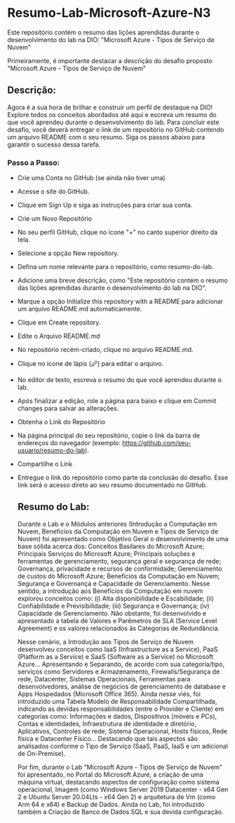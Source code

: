 # Resumo-Lab-Microsoft-Azure-N3
Este repositório contém o resumo das lições aprendidas durante o desenvolvimento do lab na DIO: "Microsoft Azure - Tipos de Serviço de Nuvem"

Primeiramente, é importante destacar a descrição do desafio proposto "Microsoft Azure - Tipos de Serviço de Nuvem"

## Descrição:

Agora é a sua hora de brilhar e construir um perfil de destaque na DIO! Explore todos os conceitos abordados até aqui e escreva um resumo do que você aprendeu durante o desenvolvimento do lab. Para concluir este desafio, você deverá entregar o link de um repositório no GitHub contendo um arquivo README com o seu resumo. Siga os passos abaixo para garantir o sucesso dessa tarefa.

### Passo a Passo:

- Crie uma Conta no GitHub (se ainda não tiver uma)
- Acesse o site do GitHub.
- Clique em Sign Up e siga as instruções para criar sua conta.
- Crie um Novo Repositório
- No seu perfil GitHub, clique no ícone "+" no canto superior direito da tela.
- Selecione a opção New repository.
- Defina um nome relevante para o repositório, como resumo-do-lab.
- Adicione uma breve descrição, como "Este repositório contém o resumo das lições aprendidas durante o desenvolvimento do lab na DIO".
- Marque a opção Initialize this repository with a README para adicionar um arquivo README.md automaticamente.
- Clique em Create repository.
- Edite o Arquivo README.md
- No repositório recém-criado, clique no arquivo README.md.
- Clique no ícone de lápis (🖉) para editar o arquivo.
- No editor de texto, escreva o resumo do que você aprendeu durante o lab.
- Após finalizar a edição, role a página para baixo e clique em Commit changes para salvar as alterações.
- Obtenha o Link do Repositório
- Na página principal do seu repositório, copie o link da barra de endereços do navegador (exemplo: https://github.com/seu-usuario/resumo-do-lab).
- Compartilhe o Link
- Entregue o link do repositório como parte da conclusão do desafio. Esse link será o acesso direto ao seu resumo documentado no GitHub.

  ## Resumo do Lab:

  Durante o Lab e o Módulos anteriores  (Introdução a Computação em Nuvem, Benefícios da Computação em Nuvem e Tipos de Serviço de Nuvem) foi apresentado como Objetivo Geral o 
  desenvolvimento de uma base sólida acerca dos: Conceitos Basilares do Microsoft Azure; Principais Serviços do Microsoft Azure; Principais soluções e ferramentas de gerenciamento, 
  segurança geral e segurança de rede; Governança, privacidade e recursos de conformidade; Gerenciamento de custos do Microsoft Azure; Benefícios da Computação em Nuvem; Segurança e 
  Governança e Capacidade de Gerenciamento. Nesse sentido, a introdução aos Benefícios da Computação em nuvem explorou conceitos como: (i) Alta disponibilidade e Escabilidade; (ii) 
  Confiabilidade e Previsibilidade; (iii) Segurança e Governança; (iv) Capacidade de Gerenciamento. Não obstante, foi desenvolvido e apresentado a tabela de Valores e Parêmetros de SLA 
  (Service Level Agreement) e os valores relacionados às Categorias de Redundância.

  Nesse cenário, a Introdução aos Tipos de Serviço de Nuvem desenvolveu conceitos como IaaS (Infrastructure as a Service), PaaS (Platform as a Service) e SaaS (Software as a Service) no 
  Microsoft Azure... Apresentando e Separando, de acordo com sua categoria/tipo, serviços como Servidores e Armazenamento, Firewalls/Segurança de rede, Datacenter, Sistemas 
  Operacionais, Ferramentas para desenvolvedores, análise de negócios de gerenciamento de database e Apps Hospedados (Microsoft Office 365). Ainda nesse viés, foi introduzido uma Tabela 
  Modelo de Responsabilidade Compartilhada, indicando as devidas responsabilidades (entre o Provider e Cliente) em categorias como: Informações e dados, Dispositivos (móveis e PCs), 
  Contas e identidades, Infraestrutura de identidade e diretório, Aplicativos, Controles de rede, Sistema Operacional, Hosts físicos, Rede física e Datacenter Físico... Destacando que 
  tais aspectos são analisados conforme o Tipo de Serviço (SaaS, PaaS, IaaS e um adicional de On-Premise).

  Por fim, durante o Lab "Microsoft Azure - Tipos de Serviço de Nuvem" foi apresentado, no Portal do Microsoft Azure, a criação de uma máquina virtual, destacando aspectos de 
  configuração como sistema operacional, Imagem (como Windows Server 2019 Datacenter - x64 Gen 2 e Ubuntu Server 20.04Lts - x64 Gen 2) e arquitetura de Vm (como Arm 64 e x64) e Backup 
  de Dados. Ainda no Lab, foi introduzido também a Criação de Banco de Dados SQL e sua devida configuração. 
